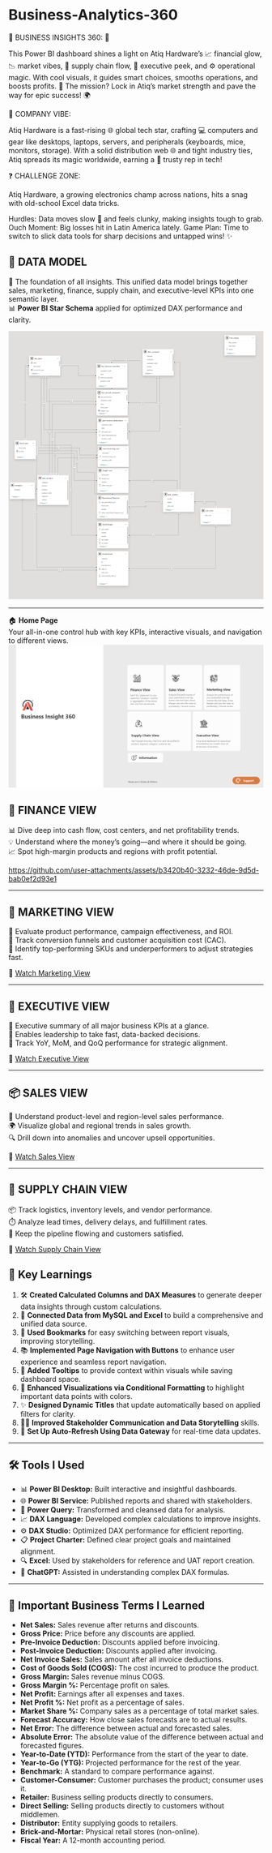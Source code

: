 # Business-Analytics-360
🌟 BUSINESS INSIGHTS 360: 🚀

This Power BI dashboard shines a light on Atiq Hardware’s 📈 financial glow, 📉 market vibes, 🔗 supply chain flow, 👥 executive peek, and ⚙️ operational magic. With cool visuals, it guides smart choices, smooths operations, and boosts profits. 🎯 The mission? Lock in Atiq’s market strength and pave the way for epic success! 🌍

🏢 COMPANY VIBE:

Atiq Hardware is a fast-rising 🌐 global tech star, crafting 💻 computers and gear like desktops, laptops, servers, and peripherals (keyboards, mice, monitors, storage). With a solid distribution web 🌐 and tight industry ties, Atiq spreads its magic worldwide, earning a 💪 trusty rep in tech!

❓ CHALLENGE ZONE:

Atiq Hardware, a growing electronics champ across nations, hits a snag with old-school Excel data tricks.

Hurdles: Data moves slow 🐢 and feels clunky, making insights tough to grab.
Ouch Moment: Big losses hit in Latin America lately.
Game Plan: Time to switch to slick data tools for sharp decisions and untapped wins! ✨

## 🧬 DATA MODEL  
📐 The foundation of all insights. This unified data model brings together sales, marketing, finance, supply chain, and executive-level KPIs into one semantic layer.  
📊 **Power BI Star Schema** applied for optimized DAX performance and clarity.

![Data Model](Data%20Model.png)

---
🏠 **Home Page**  
Your all-in-one control hub with key KPIs, interactive visuals, and navigation to different views.  
![Home Page](Home.png)

## 💼 FINANCE VIEW  
📊 Dive deep into cash flow, cost centers, and net profitability trends.  
💡 Understand where the money’s going—and where it should be going.  
📈 Spot high-margin products and regions with profit potential.

https://github.com/user-attachments/assets/b3420b40-3232-46de-9d5d-bab0ef2d93e1

---

## 💸 MARKETING VIEW  
🎯 Evaluate product performance, campaign effectiveness, and ROI.  
📢 Track conversion funnels and customer acquisition cost (CAC).  
🚀 Identify top-performing SKUs and underperformers to adjust strategies fast.

🎥 [Watch Marketing View](https://github.com/user-attachments/assets/0737984d-ac68-45c4-8c47-369abdf04453)

---

## 👑 EXECUTIVE VIEW  
🧠 Executive summary of all major business KPIs at a glance.  
📍 Enables leadership to take fast, data-backed decisions.  
📅 Track YoY, MoM, and QoQ performance for strategic alignment.

🎥 [Watch Executive View](https://github.com/user-attachments/assets/a3662c75-0cc3-4a80-8426-4d3009ebcf79)

---

## 📦 SALES VIEW  
🛒 Understand product-level and region-level sales performance.  
🌍 Visualize global and regional trends in sales growth.  
🔍 Drill down into anomalies and uncover upsell opportunities.

🎥 [Watch Sales View](https://github.com/user-attachments/assets/b2fa7f8f-deee-4142-844e-dc321538265e)

---

## 🚚 SUPPLY CHAIN VIEW  
📦 Track logistics, inventory levels, and vendor performance.  
⏱️ Analyze lead times, delivery delays, and fulfillment rates.  
🔗 Keep the pipeline flowing and customers satisfied.

🎥 [Watch Supply Chain View](https://github.com/user-attachments/assets/bc1043e7-9c13-4f3c-9514-ccf6b642a838)

## 📍 Key Learnings

1. 🛠️ **Created Calculated Columns and DAX Measures** to generate deeper data insights through custom calculations.  
2. 🔗 **Connected Data from MySQL and Excel** to build a comprehensive and unified data source.  
3. 📖 **Used Bookmarks** for easy switching between report visuals, improving storytelling.  
4. 📚 **Implemented Page Navigation with Buttons** to enhance user experience and seamless report navigation.  
5. 📍 **Added Tooltips** to provide context within visuals while saving dashboard space.  
6. 🎨 **Enhanced Visualizations via Conditional Formatting** to highlight important data points with colors.  
7. ✨ **Designed Dynamic Titles** that update automatically based on applied filters for clarity.  
8. 🧑‍💻 **Improved Stakeholder Communication and Data Storytelling** skills.  
9. 🔄 **Set Up Auto-Refresh Using Data Gateway** for real-time data updates.

---

## 🛠️ Tools I Used

- 📊 **Power BI Desktop:** Built interactive and insightful dashboards.  
- 🌐 **Power BI Service:** Published reports and shared with stakeholders.  
- 🔄 **Power Query:** Transformed and cleansed data for analysis.  
- 📈 **DAX Language:** Developed complex calculations to improve insights.  
- ⚙️ **DAX Studio:** Optimized DAX performance for efficient reporting.  
- 📋 **Project Charter:** Defined clear project goals and maintained alignment.  
- 🔍 **Excel:** Used by stakeholders for reference and UAT report creation.  
- 🤝 **ChatGPT:** Assisted in understanding complex DAX formulas.

---

## 📝 Important Business Terms I Learned

- **Net Sales:** Sales revenue after returns and discounts.  
- **Gross Price:** Price before any discounts are applied.  
- **Pre-Invoice Deduction:** Discounts applied before invoicing.  
- **Post-Invoice Deduction:** Discounts applied after invoicing.  
- **Net Invoice Sales:** Sales amount after all invoice deductions.  
- **Cost of Goods Sold (COGS):** The cost incurred to produce the product.  
- **Gross Margin:** Sales revenue minus COGS.  
- **Gross Margin %:** Percentage profit on sales.  
- **Net Profit:** Earnings after all expenses and taxes.  
- **Net Profit %:** Net profit as a percentage of sales.  
- **Market Share %:** Company sales as a percentage of total market sales.  
- **Forecast Accuracy:** How close sales forecasts are to actual results.  
- **Net Error:** The difference between actual and forecasted sales.  
- **Absolute Error:** The absolute value of the difference between actual and forecasted figures.  
- **Year-to-Date (YTD):** Performance from the start of the year to date.  
- **Year-to-Go (YTG):** Projected performance for the rest of the year.  
- **Benchmark:** A standard to compare performance against.  
- **Customer-Consumer:** Customer purchases the product; consumer uses it.  
- **Retailer:** Business selling products directly to consumers.  
- **Direct Selling:** Selling products directly to customers without middlemen.  
- **Distributor:** Entity supplying goods to retailers.  
- **Brick-and-Mortar:** Physical retail stores (non-online).  
- **Fiscal Year:** A 12-month accounting period.


